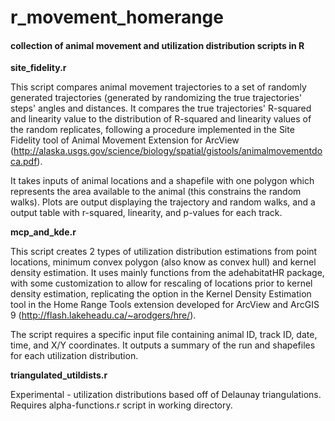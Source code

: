 # r_movement_homerange

#### collection of animal movement and utilization distribution scripts in R

**site_fidelity.r**

This script compares animal movement trajectories to a set of randomly generated trajectories (generated by randomizing the true trajectories' steps' angles and distances. It compares the true trajectories' R-squared and linearity value to the distribution of R-squared and linearity values of the random replicates, following a procedure implemented in the Site Fidelity tool of Animal Movement Extension for ArcView (http://alaska.usgs.gov/science/biology/spatial/gistools/animalmovementdoca.pdf).

It takes inputs of animal locations and a shapefile with one polygon which represents the area available to the animal (this constrains the random walks). Plots are output displaying the trajectory and random walks, and a output table with r-squared, linearity, and p-values for each track.



**mcp_and_kde.r**

This script creates 2 types of utilization distribution estimations from point locations, minimum convex polygon (also know as convex hull) and kernel density estimation. It uses mainly functions from the adehabitatHR package, with some customization to allow for rescaling of locations prior to kernel density estimation, replicating the option in the Kernel Density Estimation tool in the Home Range Tools extension developed for ArcView and ArcGIS 9 (http://flash.lakeheadu.ca/~arodgers/hre/).

The script requires a specific input file containing animal ID, track ID, date, time, and X/Y coordinates. It outputs a summary of the run and shapefiles for each utilization distribution.

**triangulated_utildists.r**

Experimental - utilization distributions based off of Delaunay triangulations. Requires alpha-functions.r script in working directory.

